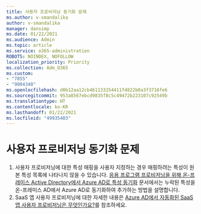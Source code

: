 ```yaml
---
title: 사용자 프로비저닝 동기화 문제
ms.author: v-smandalika
author: v-smandalika
manager: dansimp
ms.date: 01/22/2021
ms.audience: Admin
ms.topic: article
ms.service: o365-administration
ROBOTS: NOINDEX, NOFOLLOW
localization_priority: Priority
ms.collection: Adm_O365
ms.custom:
- "7855"
- "9004348"
ms.openlocfilehash: d0b12aa12cb461133254411fd822b0a3f3716fe6
ms.sourcegitcommit: 953a8567ebcd9835f8c5c49472b223107c92549b
ms.translationtype: HT
ms.contentlocale: ko-KR
ms.lasthandoff: 01/22/2021
ms.locfileid: "49935403"
---
```

# <a name="user-provisioning-sync-issues"></a>사용자 프로비저닝 동기화 문제

1. 사용자 프로비저닝에 대한 특성 매핑을 사용자 지정하는 경우 매핑하려는 특성이 원본 특성 목록에 나타나지 않을 수 있습니다. [응용 프로그램 프로비저닝을 위해 온-프레미스 Active Directory에서 Azure AD로 특성 동기화](https://docs.microsoft.com/azure/active-directory/app-provisioning/user-provisioning-sync-attributes-for-mapping) 문서에서는 누락된 특성을 온-프레미스 AD에서 Azure AD로 동기화하여 추가하는 방법을 설명합니다.
2. SaaS 앱 사용자 프로비저닝에 대한 자세한 내용은 [Azure AD에서 자동화된 SaaS 앱 사용자 프로비저닝은 무엇인가요?](https://docs.microsoft.com/azure/active-directory/app-provisioning/user-provisioning)를 참조하세요.